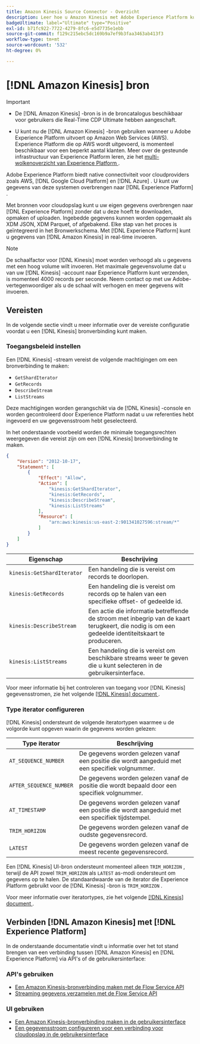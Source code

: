 ```yaml
---
title: Amazon Kinesis Source Connector - Overzicht
description: Leer hoe u Amazon Kinesis met Adobe Experience Platform kunt verbinden via API's of de gebruikersinterface.
badgeUltimate: label="Ultimate" type="Positive"
exl-id: b71fc922-7722-4279-8fc6-e5d7735e1ebb
source-git-commit: f129c215ebc5dc169b9a7ef9b3faa3463ab413f3
workflow-type: tm+mt
source-wordcount: '532'
ht-degree: 0%

---
```


# [!DNL Amazon Kinesis] bron

>[!IMPORTANT]
>
>- De [!DNL Amazon Kinesis] -bron is in de broncatalogus beschikbaar voor gebruikers die Real-Time CDP Ultimate hebben aangeschaft.
>
>- U kunt nu de [!DNL Amazon Kinesis] -bron gebruiken wanneer u Adobe Experience Platform uitvoert op Amazon Web Services (AWS). Experience Platform die op AWS wordt uitgevoerd, is momenteel beschikbaar voor een beperkt aantal klanten. Meer over de gesteunde infrastructuur van Experience Platform leren, zie het [ multi-wolkenoverzicht van Experience Platform ](../../../landing/multi-cloud.md).


Adobe Experience Platform biedt native connectiviteit voor cloudproviders zoals AWS, [!DNL Google Cloud Platform] en [!DNL Azure] . U kunt uw gegevens van deze systemen overbrengen naar [!DNL Experience Platform] .

Met bronnen voor cloudopslag kunt u uw eigen gegevens overbrengen naar [!DNL Experience Platform] zonder dat u deze hoeft te downloaden, opmaken of uploaden. Ingebedde gegevens kunnen worden opgemaakt als XDM JSON, XDM Parquet, of afgebakend. Elke stap van het proces is geïntegreerd in het Bronwerkschema. Met [!DNL Experience Platform] kunt u gegevens van [!DNL Amazon Kinesis] in real-time invoeren.

>[!NOTE]
>
>De schaalfactor voor [!DNL Kinesis] moet worden verhoogd als u gegevens met een hoog volume wilt invoeren. Het maximale gegevensvolume dat u van uw [!DNL Kinesis] -account naar Experience Platform kunt verzenden, is momenteel 4000 records per seconde. Neem contact op met uw Adobe-vertegenwoordiger als u de schaal wilt verhogen en meer gegevens wilt invoeren.

## Vereisten

In de volgende sectie vindt u meer informatie over de vereiste configuratie voordat u een [!DNL Kinesis] bronverbinding kunt maken.

### Toegangsbeleid instellen

Een [!DNL Kinesis] -stream vereist de volgende machtigingen om een bronverbinding te maken:

- `GetShardIterator`
- `GetRecords`
- `DescribeStream`
- `ListStreams`

Deze machtigingen worden gerangschikt via de [!DNL Kinesis] -console en worden gecontroleerd door Experience Platform nadat u uw referenties hebt ingevoerd en uw gegevensstroom hebt geselecteerd.

In het onderstaande voorbeeld worden de minimale toegangsrechten weergegeven die vereist zijn om een [!DNL Kinesis] bronverbinding te maken.

```json
{
    "Version": "2012-10-17",
    "Statement": [
        {
            "Effect": "Allow",
            "Action": [
                "kinesis:GetShardIterator",
                "kinesis:GetRecords",
                "kinesis:DescribeStream",
                "kinesis:ListStreams"
            ],
            "Resource": [
                "arn:aws:kinesis:us-east-2:901341027596:stream/*"
            ]
        }
    ]
}
```

| Eigenschap | Beschrijving |
| -------- | ----------- |
| `kinesis:GetShardIterator` | Een handeling die is vereist om records te doorlopen. |
| `kinesis:GetRecords` | Een handeling die is vereist om records op te halen van een specifieke offset- of gedeelde id. |
| `kinesis:DescribeStream` | Een actie die informatie betreffende de stroom met inbegrip van de kaart terugkeert, die nodig is om een gedeelde identiteitskaart te produceren. |
| `kinesis:ListStreams` | Een handeling die is vereist om beschikbare streams weer te geven die u kunt selecteren in de gebruikersinterface. |

Voor meer informatie bij het controleren van toegang voor [!DNL Kinesis] gegevensstromen, zie het volgende [[!DNL Kinesis]  document ](https://docs.aws.amazon.com/streams/latest/dev/controlling-access.html).

### Type iterator configureren

[!DNL Kinesis] ondersteunt de volgende iteratortypen waarmee u de volgorde kunt opgeven waarin de gegevens worden gelezen:

| Type iterator | Beschrijving |
| ------------- | ----------- |
| `AT_SEQUENCE_NUMBER` | De gegevens worden gelezen vanaf een positie die wordt aangeduid met een specifiek volgnummer. |
| `AFTER_SEQUENCE_NUMBER` | De gegevens worden gelezen vanaf de positie die wordt bepaald door een specifiek volgnummer. |
| `AT_TIMESTAMP` | De gegevens worden gelezen vanaf een positie die wordt aangeduid met een specifiek tijdstempel. |
| `TRIM_HORIZON` | De gegevens worden gelezen vanaf de oudste gegevensrecord. |
| `LATEST` | De gegevens worden gelezen vanaf de meest recente gegevensrecord. |

Een [!DNL Kinesis] UI-bron ondersteunt momenteel alleen `TRIM_HORIZON` , terwijl de API zowel `TRIM_HORIZON` als `LATEST` as-modi ondersteunt om gegevens op te halen. De standaardwaarde van de iterator die Experience Platform gebruikt voor de [!DNL Kinesis] -bron is `TRIM_HORIZON` .

Voor meer informatie over iteratortypes, zie het volgende [[!DNL Kinesis]  document ](https://docs.aws.amazon.com/kinesis/latest/APIReference/API_GetShardIterator.html#API_GetShardIterator_RequestSyntax).

## Verbinden [!DNL Amazon Kinesis] met [!DNL Experience Platform]

In de onderstaande documentatie vindt u informatie over het tot stand brengen van een verbinding tussen [!DNL Amazon Kinesis] en [!DNL Experience Platform] via API&#39;s of de gebruikersinterface:

### API&#39;s gebruiken

- [Een Amazon Kinesis-bronverbinding maken met de Flow Service API](../../tutorials/api/create/cloud-storage/kinesis.md)
- [Streaming gegevens verzamelen met de Flow Service API](../../tutorials/api/collect/streaming.md)

### UI gebruiken

- [Een Amazon Kinesis-bronverbinding maken in de gebruikersinterface](../../tutorials/ui/create/cloud-storage/kinesis.md)
- [Een gegevensstroom configureren voor een verbinding voor cloudopslag in de gebruikersinterface](../../tutorials/ui/dataflow/streaming/cloud-storage-streaming.md)
